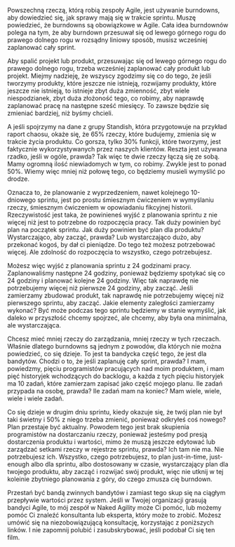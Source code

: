 Powszechną rzeczą, którą robią zespoły Agile, jest używanie burndowns, aby dowiedzieć się, jak sprawy mają się w trakcie sprintu. Muszę powiedzieć, że burndowns są obowiązkowe w Agile. Cała idea burndownów polega na tym, że aby burndown przesuwał się od lewego górnego rogu do prawego dolnego rogu w rozsądny liniowy sposób, musisz wcześniej zaplanować cały sprint. 

Aby spalić projekt lub produkt, przesuwając się od lewego górnego rogu do prawego dolnego rogu, trzeba wcześniej zaplanować cały produkt lub projekt. Miejmy nadzieję, że wszyscy zgodzimy się co do tego, że jeśli tworzymy produkty, które jeszcze nie istnieją, rozwijamy produkty, które jeszcze nie istnieją, to istnieje zbyt duża zmienność, zbyt wiele niespodzianek, zbyt duża złożoność tego, co robimy, aby naprawdę zaplanować pracę na następne sześć miesięcy. To zawsze będzie się zmieniać bardziej, niż byśmy chcieli. 

A jeśli spojrzymy na dane z grupy Standish, która przygotowuje na przykład raport chaosu, okaże się, że 65% rzeczy, które budujemy, zmienia się w trakcie życia produktu. Co gorsza, tylko 30% funkcji, które tworzymy, jest faktycznie wykorzystywanych przez naszych klientów. Reszta jest używana rzadko, jeśli w ogóle, prawda? Tak więc te dwie rzeczy łączą się ze sobą. Mamy ogromną ilość niewiadomych w tym, co robimy. Zwykle jest to ponad 50%. Wiemy więc mniej niż połowę tego, co będziemy musieli wymyślić po drodze. 

Oznacza to, że planowanie z wyprzedzeniem, nawet kolejnego 10-dniowego sprintu, jest po prostu śmiesznym ćwiczeniem w wymyślaniu rzeczy, śmiesznym ćwiczeniem w opowiadaniu fikcyjnej historii. Rzeczywistość jest taka, że powinieneś wyjść z planowania sprintu z nie więcej niż jest to potrzebne do rozpoczęcia pracy. Tak duży powinien być plan na początek sprintu. Jak duży powinien być plan dla produktu? Wystarczająco, aby zacząć, prawda? Lub wystarczająco dużo, aby przekonać kogoś, by dał ci pieniądze. Do tego też możesz potrzebować więcej. Ale zdolność do rozpoczęcia to wszystko, czego potrzebujesz. 

Możesz więc wyjść z planowania sprintu z 24 godzinami pracy. Zaplanowaliśmy następne 24 godziny, ponieważ będziemy spotykać się co 24 godziny i planować kolejne 24 godziny. Więc tak naprawdę nie potrzebujemy więcej niż pierwsze 24 godziny, aby zacząć. Jeśli zamierzamy zbudować produkt, tak naprawdę nie potrzebujemy więcej niż pierwszego sprintu, aby zacząć. Jakie elementy zaległości zamierzamy wykonać? Być może podczas tego sprintu będziemy w stanie wymyślić, jak daleko w przyszłość chcemy spojrzeć, ale chcemy, aby była ona minimalna, ale wystarczająca. 

Chcesz mieć mniej rzeczy do zarządzania, mniej rzeczy w tych rzeczach. Właśnie dlatego burndowns są jednym z powodów, dla których nie można powiedzieć, co się dzieje. To jest ta bandycka część tego, że jest dla bandytów. Chodzi o to, że jeśli zaplanuję cały sprint, prawda? I mam, powiedzmy, pięciu programistów pracujących nad moim produktem, i mam pięć historyjek wchodzących do backlogu, a każda z tych pięciu historyjek ma 10 zadań, które zamierzam zapisać jako część mojego planu. Ile zadań przypada na osobę, prawda? Ile zadań mam na koniec? Mam wiele, wiele, wiele i wiele zadań. 

Co się dzieje w drugim dniu sprintu, kiedy okazuje się, że twój plan nie był taki świetny i 50% z niego trzeba zmienić, ponieważ odkryłeś coś nowego? Plan przestaje być aktualny. Powodem tego jest brak skupienia programistów na dostarczaniu rzeczy, ponieważ jesteśmy pod presją dostarczenia produktu i wartości, mimo że muszą jeszcze edytować lub zarządzać setkami rzeczy w rejestrze sprintu, prawda? Ich tam nie ma. Nie potrzebujesz ich. Wszystko, czego potrzebujesz, to plan just-in-time, just-enough albo dla sprintu, albo dostosowany w czasie, wystarczający plan dla twojego produktu, aby zacząć i rozwijać swój produkt, więc nie utknij w tej koleinie zbytniego planowania z góry, do czego zmusza cię burndown. 

Przestań być bandą zwinnych bandytów i zamiast tego skup się na ciągłym przepływie wartości przez system. Jeśli w Twojej organizacji grasują bandyci Agile, to mój zespół w Naked Agility może Ci pomóc, lub możemy pomóc Ci znaleźć konsultanta lub eksperta, który może to zrobić. Możesz umówić się na niezobowiązującą konsultację, korzystając z poniższych linków. I nie zapomnij polubić i zasubskrybować, jeśli podobał Ci się ten film.